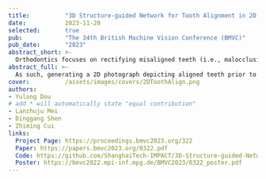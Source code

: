 ```yaml
---
title:          "3D Structure-guided Network for Tooth Alignment in 2D Photograph"
date:           2023-11-20
selected:       true
pub:            "The 34th British Machine Vision Conference (BMVC)"
pub_date:       "2023"
abstract_short: >-
  Orthodontics focuses on rectifying misaligned teeth (i.e., malocclusions), affecting both masticatory function and aesthetics. However, orthodontic treatment often involves complex, lengthy procedures.
abstract_full: >-
  As such, generating a 2D photograph depicting aligned teeth prior to orthodontic treatment is crucial for effective dentist-patient communication and, more importantly, for encouraging patients to accept orthodontic intervention. In this paper, we propose a 3D structure-guided tooth alignment network that takes 2D photographs as input (e.g., photos captured by smartphones) and aligns the teeth within the 2D image space to generate an orthodontic comparison photograph featuring aesthetically pleasing, aligned teeth. Notably, while the process operates within a 2D image space, our method employs 3D intra-oral scanning models collected in clinics to learn about orthodontic treatment, i.e., projecting the pre- and post-orthodontic 3D tooth structures onto 2D tooth contours, followed by a diffusion model to learn the mapping relationship. Ultimately, the aligned tooth contours are leveraged to guide the generation of a 2D photograph with aesthetically pleasing, aligned teeth and realistic textures. We evaluate our network on various facial photographs, demonstrating its exceptional performance and strong applicability within the orthodontic industry.
cover:          /assets/images/covers/2DToothAlign.png
authors:
- Yulong Dou
# add * will automatically state "equal contribution"
- Lanzhuju Mei
- Dinggang Shen
- Zhiming Cui
links:
  Project Page: https://proceedings.bmvc2023.org/322
  Paper: https://papers.bmvc2023.org/0322.pdf
  Code: https://github.com/ShanghaiTech-IMPACT/3D-Structure-guided-Network-for-Tooth-Alignment-in-2D-Photograph
  Poster: https://bmvc2022.mpi-inf.mpg.de/BMVC2023/0322_poster.pdf
---
```



<!-- ---
title:          "Lorem ipsum: Dolor sit amet, consectetur adipiscing elit"
date:           2023-01-05 00:01:00 +0800
selected:       true
pub:            "Nature Communications"
pub_date:       "2023"
abstract: >-
  Cover image is a photo by Thomas Renaud on Unsplash. The abstract of the publication is meant to be a TLDR (very brief summary with 1~2 sentences) of your paper.
cover:          /assets/images/covers/cover1.jpg
authors:
- Your Name*
- Robert White*
- John Doe
- Charles Green (Stanford)
links:
  Paper: https://www.cell.com
--- -->